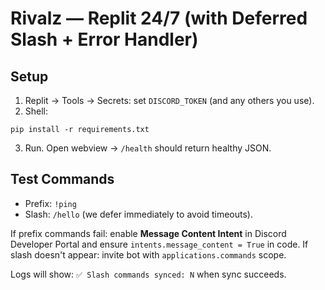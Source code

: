 # Rivalz — Replit 24/7 (with Deferred Slash + Error Handler)

## Setup
1) Replit → Tools → Secrets: set `DISCORD_TOKEN` (and any others you use).
2) Shell:
```
pip install -r requirements.txt
```
3) Run. Open webview → `/health` should return healthy JSON.

## Test Commands
- Prefix: `!ping`
- Slash: `/hello` (we defer immediately to avoid timeouts).

If prefix commands fail: enable **Message Content Intent** in Discord Developer Portal and ensure
`intents.message_content = True` in code. If slash doesn't appear: invite bot with `applications.commands` scope.

Logs will show: `✅ Slash commands synced: N` when sync succeeds.

